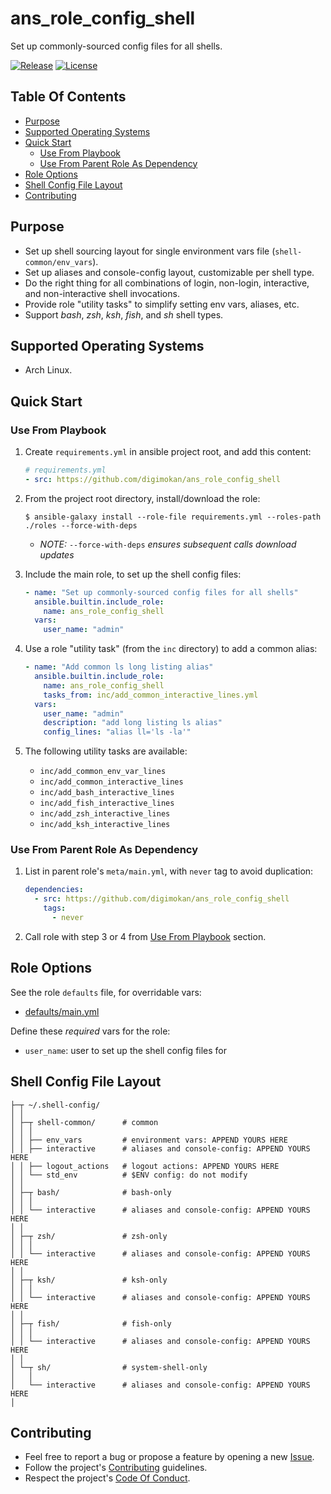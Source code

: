 # ans_role_config_shell

Set up commonly-sourced config files for all shells.

[![Release](https://img.shields.io/github/release/digimokan/ans_role_config_shell.svg?label=release)](https://github.com/digimokan/ans_role_config_shell/releases/latest "Latest Release Notes")
[![License](https://img.shields.io/badge/license-MIT-blue.svg?label=license)](LICENSE.md "Project License")

## Table Of Contents

* [Purpose](#purpose)
* [Supported Operating Systems](#supported-operating-systems)
* [Quick Start](#quick-start)
    * [Use From Playbook](#use-from-playbook)
    * [Use From Parent Role As Dependency](#use-from-parent-role-as-dependency)
* [Role Options](#role-options)
* [Shell Config File Layout](#shell-config-file-layout)
* [Contributing](#contributing)

## Purpose

* Set up shell sourcing layout for single environment vars file
  (`shell-common/env_vars`).
* Set up aliases and console-config layout, customizable per shell type.
* Do the right thing for all combinations of login, non-login, interactive, and
  non-interactive shell invocations.
* Provide role "utility tasks" to simplify setting env vars, aliases, etc.
* Support _bash_, _zsh_, _ksh_, _fish_, and _sh_ shell types.

## Supported Operating Systems

* Arch Linux.

## Quick Start

### Use From Playbook

1. Create `requirements.yml` in ansible project root, and add this content:

   ```yaml
   # requirements.yml
   - src: https://github.com/digimokan/ans_role_config_shell
   ```

2. From the project root directory, install/download the role:

   ```shell
   $ ansible-galaxy install --role-file requirements.yml --roles-path ./roles --force-with-deps
   ```

   * _NOTE:_ `--force-with-deps` _ensures subsequent calls download updates_

3. Include the main role, to set up the shell config files:

   ```yaml
   - name: "Set up commonly-sourced config files for all shells"
     ansible.builtin.include_role:
       name: ans_role_config_shell
     vars:
       user_name: "admin"
   ```

4. Use a role "utility task" (from the `inc` directory) to add a common alias:

   ```yaml
   - name: "Add common ls long listing alias"
     ansible.builtin.include_role:
       name: ans_role_config_shell
       tasks_from: inc/add_common_interactive_lines.yml
     vars:
       user_name: "admin"
       description: "add long listing ls alias"
       config_lines: "alias ll='ls -la'"
   ```
5. The following utility tasks are available:

    * `inc/add_common_env_var_lines`
    * `inc/add_common_interactive_lines`
    * `inc/add_bash_interactive_lines`
    * `inc/add_fish_interactive_lines`
    * `inc/add_zsh_interactive_lines`
    * `inc/add_ksh_interactive_lines`

### Use From Parent Role As Dependency

1. List in parent role's `meta/main.yml`, with `never` tag to avoid duplication:

   ```yaml
   dependencies:
     - src: https://github.com/digimokan/ans_role_config_shell
       tags:
         - never
   ```

2. Call role with step 3 or 4 from [Use From Playbook](#use-from-playbook)
   section.

## Role Options

See the role `defaults` file, for overridable vars:

  * [defaults/main.yml](../defaults/main.yml)

Define these _required_ vars for the role:

  * `user_name`: user to set up the shell config files for

## Shell Config File Layout

```
├─┬ ~/.shell-config/
│ │
│ ├─┬ shell-common/      # common
│ │ │
│ │ ├── env_vars         # environment vars: APPEND YOURS HERE
│ │ ├── interactive      # aliases and console-config: APPEND YOURS HERE
│ │ ├── logout_actions   # logout actions: APPEND YOURS HERE
│ │ └── std_env          # $ENV config: do not modify
│ │
│ ├─┬ bash/              # bash-only
│ │ │
│ │ └── interactive      # aliases and console-config: APPEND YOURS HERE
│ │
│ ├─┬ zsh/               # zsh-only
│ │ │
│ │ └── interactive      # aliases and console-config: APPEND YOURS HERE
│ │
│ ├─┬ ksh/               # ksh-only
│ │ │
│ │ └── interactive      # aliases and console-config: APPEND YOURS HERE
│ │
│ ├─┬ fish/              # fish-only
│ │ │
│ │ └── interactive      # aliases and console-config: APPEND YOURS HERE
│ │
│ └─┬ sh/                # system-shell-only
│   │
│   └── interactive      # aliases and console-config: APPEND YOURS HERE
│
```

## Contributing

* Feel free to report a bug or propose a feature by opening a new
  [Issue](https://github.com/digimokan/ans_role_config_shell/issues).
* Follow the project's [Contributing](CONTRIBUTING.md) guidelines.
* Respect the project's [Code Of Conduct](CODE_OF_CONDUCT.md).

